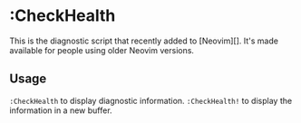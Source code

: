 # :CheckHealth

This is the diagnostic script that recently added to [Neovim][].  It's made
available for people using older Neovim versions.


## Usage

`:CheckHealth` to display diagnostic information.  `:CheckHealth!` to display
the information in a new buffer.
